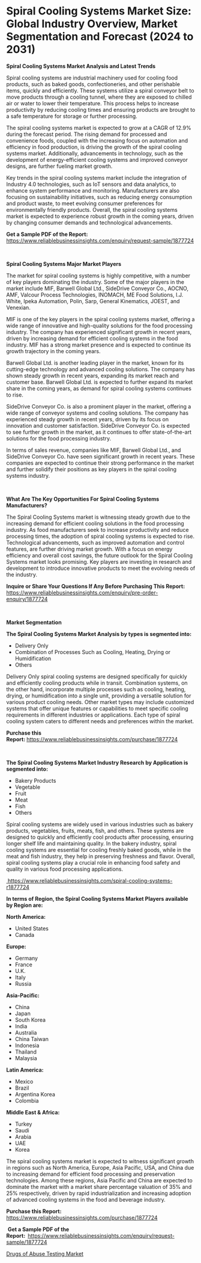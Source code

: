 <p><h1>Spiral Cooling Systems Market Size: Global Industry Overview, Market Segmentation and Forecast (2024 to 2031)</h1></p><p><strong>Spiral Cooling Systems Market Analysis and Latest Trends</strong></p>
<p><p>Spiral cooling systems are industrial machinery used for cooling food products, such as baked goods, confectioneries, and other perishable items, quickly and efficiently. These systems utilize a spiral conveyor belt to move products through a cooling tunnel, where they are exposed to chilled air or water to lower their temperature. This process helps to increase productivity by reducing cooling times and ensuring products are brought to a safe temperature for storage or further processing.</p><p>The spiral cooling systems market is expected to grow at a CAGR of 12.9% during the forecast period. The rising demand for processed and convenience foods, coupled with the increasing focus on automation and efficiency in food production, is driving the growth of the spiral cooling systems market. Additionally, advancements in technology, such as the development of energy-efficient cooling systems and improved conveyor designs, are further fueling market growth.</p><p>Key trends in the spiral cooling systems market include the integration of Industry 4.0 technologies, such as IoT sensors and data analytics, to enhance system performance and monitoring. Manufacturers are also focusing on sustainability initiatives, such as reducing energy consumption and product waste, to meet evolving consumer preferences for environmentally friendly products. Overall, the spiral cooling systems market is expected to experience robust growth in the coming years, driven by changing consumer demands and technological advancements.</p></p>
<p><strong>Get a Sample PDF of the Report:&nbsp;</strong> <a href="https://www.reliablebusinessinsights.com/enquiry/request-sample/1877724">https://www.reliablebusinessinsights.com/enquiry/request-sample/1877724</a></p>
<p>&nbsp;</p>
<p><strong>Spiral Cooling Systems Major Market Players</strong></p>
<p><p>The market for spiral cooling systems is highly competitive, with a number of key players dominating the industry. Some of the major players in the market include MIF, Barwell Global Ltd., SideDrive Conveyor Co., AOCNO, AMF, Valcour Process Technologies, INOMACH, ME Food Solutions, I.J. White, Ipeka Automation, Polin, Sarp, General Kinematics, JOEST, and Venexian.</p><p>MIF is one of the key players in the spiral cooling systems market, offering a wide range of innovative and high-quality solutions for the food processing industry. The company has experienced significant growth in recent years, driven by increasing demand for efficient cooling systems in the food industry. MIF has a strong market presence and is expected to continue its growth trajectory in the coming years.</p><p>Barwell Global Ltd. is another leading player in the market, known for its cutting-edge technology and advanced cooling solutions. The company has shown steady growth in recent years, expanding its market reach and customer base. Barwell Global Ltd. is expected to further expand its market share in the coming years, as demand for spiral cooling systems continues to rise.</p><p>SideDrive Conveyor Co. is also a prominent player in the market, offering a wide range of conveyor systems and cooling solutions. The company has experienced steady growth in recent years, driven by its focus on innovation and customer satisfaction. SideDrive Conveyor Co. is expected to see further growth in the market, as it continues to offer state-of-the-art solutions for the food processing industry.</p><p>In terms of sales revenue, companies like MIF, Barwell Global Ltd., and SideDrive Conveyor Co. have seen significant growth in recent years. These companies are expected to continue their strong performance in the market and further solidify their positions as key players in the spiral cooling systems industry.</p></p>
<p>&nbsp;</p>
<p><strong>What Are The Key Opportunities For Spiral Cooling Systems Manufacturers?</strong></p>
<p><p>The Spiral Cooling Systems market is witnessing steady growth due to the increasing demand for efficient cooling solutions in the food processing industry. As food manufacturers seek to increase productivity and reduce processing times, the adoption of spiral cooling systems is expected to rise. Technological advancements, such as improved automation and control features, are further driving market growth. With a focus on energy efficiency and overall cost savings, the future outlook for the Spiral Cooling Systems market looks promising. Key players are investing in research and development to introduce innovative products to meet the evolving needs of the industry.</p></p>
<p><strong>Inquire or Share Your Questions If Any Before Purchasing This Report:</strong> <a href="https://www.reliablebusinessinsights.com/enquiry/pre-order-enquiry/1877724">https://www.reliablebusinessinsights.com/enquiry/pre-order-enquiry/1877724</a></p>
<p>&nbsp;</p>
<p><strong>Market Segmentation</strong></p>
<p><strong>The Spiral Cooling Systems Market Analysis by types is segmented into:</strong></p>
<p><ul><li>Delivery Only</li><li>Combination of Processes Such as Cooling, Heating, Drying or Humidification</li><li>Others</li></ul></p>
<p><p>Delivery Only spiral cooling systems are designed specifically for quickly and efficiently cooling products while in transit. Combination systems, on the other hand, incorporate multiple processes such as cooling, heating, drying, or humidification into a single unit, providing a versatile solution for various product cooling needs. Other market types may include customized systems that offer unique features or capabilities to meet specific cooling requirements in different industries or applications. Each type of spiral cooling system caters to different needs and preferences within the market.</p></p>
<p><strong>Purchase this Report:&nbsp;</strong><a href="https://www.reliablebusinessinsights.com/purchase/1877724">https://www.reliablebusinessinsights.com/purchase/1877724</a></p>
<p>&nbsp;</p>
<p><strong>The Spiral Cooling Systems Market Industry Research by Application is segmented into:</strong></p>
<p><ul><li>Bakery Products</li><li>Vegetable</li><li>Fruit</li><li>Meat</li><li>Fish</li><li>Others</li></ul></p>
<p><p>Spiral cooling systems are widely used in various industries such as bakery products, vegetables, fruits, meats, fish, and others. These systems are designed to quickly and efficiently cool products after processing, ensuring longer shelf life and maintaining quality. In the bakery industry, spiral cooling systems are essential for cooling freshly baked goods, while in the meat and fish industry, they help in preserving freshness and flavor. Overall, spiral cooling systems play a crucial role in enhancing food safety and quality in various food processing applications.</p></p>
<p><a href="https://www.reliablebusinessinsights.com/spiral-cooling-systems-r1877724">&nbsp;https://www.reliablebusinessinsights.com/spiral-cooling-systems-r1877724</a></p>
<p><strong>In terms of Region, the Spiral Cooling Systems Market Players available by Region are:</strong></p>
<p>
    <p> <strong> North America: </strong>
        <ul>
            <li>United States</li>
            <li>Canada</li>
        </ul>
        </p> 
    <p> <strong> Europe: </strong>
        <ul>
            <li>Germany</li>
            <li>France</li>
            <li>U.K.</li>
            <li>Italy</li>
            <li>Russia</li>
        </ul>
        </p> 
    <p> <strong> Asia-Pacific: </strong>
        <ul>
            <li>China</li>
            <li>Japan</li>
            <li>South Korea</li>
            <li>India</li>
            <li>Australia</li>
            <li>China Taiwan</li>
            <li>Indonesia</li>
            <li>Thailand</li>
            <li>Malaysia</li>
        </ul>
        </p> 
    <p> <strong> Latin America: </strong>
        <ul>
            <li>Mexico</li>
            <li>Brazil</li>
            <li>Argentina Korea</li>
            <li>Colombia</li>
        </ul>
        </p> 
    <p> <strong> Middle East & Africa: </strong>
        <ul>
            <li>Turkey</li>
            <li>Saudi</li>
            <li>Arabia</li>
            <li>UAE</li>
            <li>Korea</li>
        </ul>
    </p>
    </p>
<p><p>The spiral cooling systems market is expected to witness significant growth in regions such as North America, Europe, Asia Pacific, USA, and China due to increasing demand for efficient food processing and preservation technologies. Among these regions, Asia Pacific and China are expected to dominate the market with a market share percentage valuation of 35% and 25% respectively, driven by rapid industrialization and increasing adoption of advanced cooling systems in the food and beverage industry.</p></p>
<p><strong>Purchase this Report: </strong><a href="https://www.reliablebusinessinsights.com/purchase/1877724">https://www.reliablebusinessinsights.com/purchase/1877724</a></p>
<p>&nbsp;<strong>Get a Sample PDF of the Report:&nbsp;&nbsp;</strong><a href="https://www.reliablebusinessinsights.com/enquiry/request-sample/1877724">https://www.reliablebusinessinsights.com/enquiry/request-sample/1877724</a></p>
<p><strong></strong></p>
<p><p><a href="https://view.publitas.com/reportprime-1/drugs-of-abuse-testing-market-size-growth-trends-statistics-forecasts-2024-2031/">Drugs of Abuse Testing Market</a></p></p>